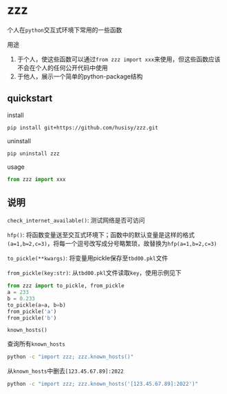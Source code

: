 # zzz

个人在`python`交互式环境下常用的一些函数

用途

1. 于个人，使这些函数可以通过`from zzz import xxx`来使用，但这些函数应该不会在个人的任何公开代码中使用
2. 于他人，展示一个简单的python-package结构

## quickstart

install

```bash
pip install git+https://github.com/husisy/zzz.git
```

uninstall

```bash
pip uninstall zzz
```

usage

```Python
from zzz import xxx
```

## 说明

`check_internet_available()`: 测试网络是否可访问

`hfp()`: 将函数变量送至交互式环境下；函数中的默认变量是这样的格式`(a=1,b=2,c=3)`，将每一个逗号改写成分号略繁琐，故替换为`hfp(a=1,b=2,c=3)`

`to_pickle(**kwargs)`: 将变量用pickle保存至`tbd00.pkl`文件

`from_pickle(key:str)`: 从`tbd00.pkl`文件读取`key`，使用示例见下

```Python
from zzz import to_pickle, from_pickle
a = 233
b = 0.233
to_pickle(a=a, b=b)
from_pickle('a')
from_pickle('b')
```

`known_hosts()`

查询所有`known_hosts`

```bash
python -c "import zzz; zzz.known_hosts()"
```

从`known_hosts`中删去`[123.45.67.89]:2022`

```bash
python -c "import zzz; zzz.known_hosts('[123.45.67.89]:2022')"
```
